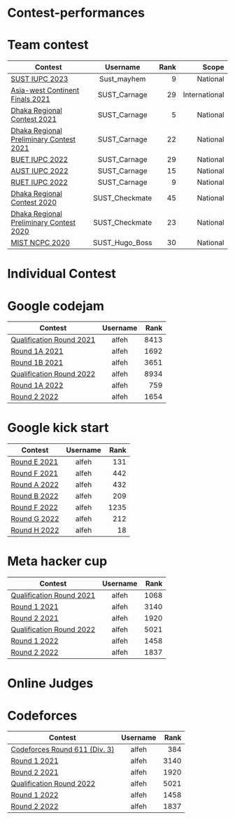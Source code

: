 # Contest-performances
# Team contest 
| Contest                         | Username      | Rank | Scope        |
| -------------                   |:-------------:| ---: | ----------:  |
| [SUST IUPC 2023](https://toph.co/c/sust-inter-university-2023/standings) | Sust_mayhem | 9 | National |
| [Asia-west Continent Finals 2021](https://codedrills.io/contests/icpc-asia-west-continent-finals-2021/scoreboard) | SUST_Carnage | 29 |International |
| [Dhaka Regional Contest 2021](https://algo.codemarshal.org/contests/dhaka-21-main/standings) | SUST_Carnage | 5  | National |
| [ Dhaka Regional Preliminary Contest 2021](https://algo.codemarshal.org/contests/icpc-dhaka-21-preli/standings) | SUST_Carnage | 22  | National |
| [BUET IUPC 2022](https://toph.co/c/buet-inter-university-2022/standings) | SUST_Carnage | 29  | National |
| [AUST IUPC 2022](https://algo.codemarshal.org/contests/aust-2022/standings) | SUST_Carnage | 15  | National |
| [RUET IUPC 2022](https://algo.codemarshal.org/contests/ruet-2022/standings) | SUST_Carnage | 9  | National |
| [Dhaka Regional Contest 2020](https://algo.codemarshal.org/contests/icpc-dhaka-20/standings) | SUST_Checkmate | 45  | National |
| [Dhaka Regional Preliminary Contest 2020](https://algo.codemarshal.org/contests/icpc-dhaka-20-preli/standings) | SUST_Checkmate | 23  | National |
| [MIST NCPC 2020](https://algo.codemarshal.org/contests/mist-ncpc-2020/standings) | SUST_Hugo_Boss | 30  | National |

# Individual Contest
# Google codejam
| Contest                         | Username      | Rank |
| -------------                   |:-------------:| ---: |
| [Qualification Round 2021](https://drive.google.com/file/d/1-rhZ-MDZ6CwzPjP2sOnoc6zl_6drVNCc/view) | alfeh | 8413  |
| [Round 1A 2021](https://drive.google.com/file/d/1-rhZ-MDZ6CwzPjP2sOnoc6zl_6drVNCc/view) | alfeh | 1692  |
| [Round 1B 2021](https://drive.google.com/file/d/1-rhZ-MDZ6CwzPjP2sOnoc6zl_6drVNCc/view) | alfeh | 3651  |
| [Qualification Round 2022](https://drive.google.com/file/d/1KaC07ZOYOBOds6sxbZXPQP0TXDcVVuJQ/view) | alfeh | 8934  |
| [Round 1A 2022](https://drive.google.com/file/d/1KaC07ZOYOBOds6sxbZXPQP0TXDcVVuJQ/view) | alfeh | 759  |
| [Round 2 2022](https://drive.google.com/file/d/1KaC07ZOYOBOds6sxbZXPQP0TXDcVVuJQ/view) | alfeh | 1654  |
# Google kick start
| Contest                         | Username      | Rank |
| -------------                   |:-------------:| ---: |
| [Round E 2021](https://drive.google.com/file/d/1zUYT50CVc_oi0DhnKKJ2QRI2WkUt4cEp/view) | alfeh | 131  |
| [Round F 2021](https://drive.google.com/file/d/1zUYT50CVc_oi0DhnKKJ2QRI2WkUt4cEp/view) | alfeh | 442  |
| [Round A 2022](https://drive.google.com/file/d/1A1Zgr-UW09KjEP9U8X92vF7EPRdxuq-E/view) | alfeh | 432  |
| [Round B 2022](https://drive.google.com/file/d/1A1Zgr-UW09KjEP9U8X92vF7EPRdxuq-E/view) | alfeh | 209  |
| [Round F 2022](https://drive.google.com/file/d/1A1Zgr-UW09KjEP9U8X92vF7EPRdxuq-E/view) | alfeh | 1235 |
| [Round G 2022](https://drive.google.com/file/d/1A1Zgr-UW09KjEP9U8X92vF7EPRdxuq-E/view) | alfeh | 212  |
| [Round H 2022](https://drive.google.com/file/d/1A1Zgr-UW09KjEP9U8X92vF7EPRdxuq-E/view) | alfeh | 18   |
# Meta hacker cup
| Contest                         | Username      | Rank |
| -------------                   |:-------------:| ---: |
| [Qualification Round 2021](https://drive.google.com/file/d/10qOS6BYVAI-ormJDFvwiRdCXx18y8Yqj/view) | alfeh | 1068  |
| [Round 1 2021](https://drive.google.com/file/d/10qOS6BYVAI-ormJDFvwiRdCXx18y8Yqj/view) | alfeh | 3140  |
| [Round 2 2021](https://drive.google.com/file/d/10qOS6BYVAI-ormJDFvwiRdCXx18y8Yqj/view) | alfeh | 1920  |
| [Qualification Round 2022](https://drive.google.com/file/d/1Nz9tJHJj5TtksM6DD3S9ZIcEpGmX007U/view) | alfeh | 5021  |
| [Round 1 2022](https://drive.google.com/file/d/1Nz9tJHJj5TtksM6DD3S9ZIcEpGmX007U/view) | alfeh | 1458 |
| [Round 2 2022](https://drive.google.com/file/d/1Nz9tJHJj5TtksM6DD3S9ZIcEpGmX007U/view) | alfeh | 1837  |
# Online Judges 
# Codeforces
| Contest                         | Username      | Rank |
| -------------                   |:-------------:| ---: |
| [Codeforces Round 611 (Div. 3)](https://codeforces.com/contest/1283) | alfeh | 384 |
| [Round 1 2021](https://drive.google.com/file/d/10qOS6BYVAI-ormJDFvwiRdCXx18y8Yqj/view) | alfeh | 3140  |
| [Round 2 2021](https://drive.google.com/file/d/10qOS6BYVAI-ormJDFvwiRdCXx18y8Yqj/view) | alfeh | 1920  |
| [Qualification Round 2022](https://drive.google.com/file/d/1Nz9tJHJj5TtksM6DD3S9ZIcEpGmX007U/view) | alfeh | 5021  |
| [Round 1 2022](https://drive.google.com/file/d/1Nz9tJHJj5TtksM6DD3S9ZIcEpGmX007U/view) | alfeh | 1458 |
| [Round 2 2022](https://drive.google.com/file/d/1Nz9tJHJj5TtksM6DD3S9ZIcEpGmX007U/view) | alfeh | 1837  |




